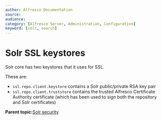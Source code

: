 ```yaml
---
author: Alfresco Documentation
source: 
audience: 
category: [Alfresco Server, Administration, Configuration]
keyword: [solr, search]
---
```


# Solr SSL keystores

Solr core has two keystores that it uses for SSL.

These are:

-   `ssl.repo.client.keystore` contains a Solr public/private RSA key pair
-   `ssl.repo.client.truststore` contains the trusted Alfresco Certificate Authority certificate \(which has been used to sign both the repository and Solr certificates\)

**Parent topic:**[Solr security](../concepts/solrsecurity-intro.md)

